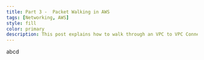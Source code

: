 ```yaml
---
title: Part 3 -  Packet Walking in AWS
tags: [Networking, AWS]
style: fill
color: primary
description: This post explains how to walk through an VPC to VPC Connectivity scenario
---
```


abcd